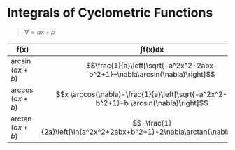 # Integrals of Cyclometric Functions

> $\nabla = ax+b$

| $\boldsymbol{f(x)}$ | $\boldsymbol{\int f(x) dx}$ |
|--|--|
| $\arcsin(ax+b)$ | $$\frac{1}{a}\left[\sqrt{-a^2x^2-2abx-b^2+1}+\nabla\arcsin(\nabla)\right]$$ |
| $\arccos(ax+b)$ | $$x \arccos(\nabla)-\frac{1}{a}\left[\sqrt{-a^2x^2-2abx-b^2+1}+b \arcsin(\nabla)\right]$$ |
| $\arctan(ax+b)$ | $$-\frac{1}{2a}\left[\ln(a^2x^2+2abx+b^2+1)-2\nabla\arctan(\nabla)\right]$$ |

